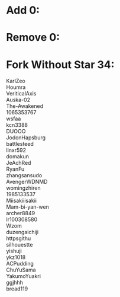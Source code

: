 # Add 0:

# Remove 0:

# Fork Without Star 34:
KarlZeo  
Houmra  
VeriticalAxis  
Auska-02  
The-Awakened  
1065353767  
wsfaa  
kcn3388  
DUOOO  
JodonHapsburg  
battlesteed  
linxr592  
domakun  
JeAchRed  
RyanFu  
zhangsansudo  
AvengerWDNMD  
womingzhiren  
1985133537  
Miisakiiisakii  
Mam-bi-yan-wen  
archer8849  
lr100308580  
Wzom  
duzengaichiji  
httpsgithu  
silhouestte  
yishuji  
ykz1018  
ACPudding  
ChuYuSama  
YakumoYuakri  
ggjhhh  
bread119
